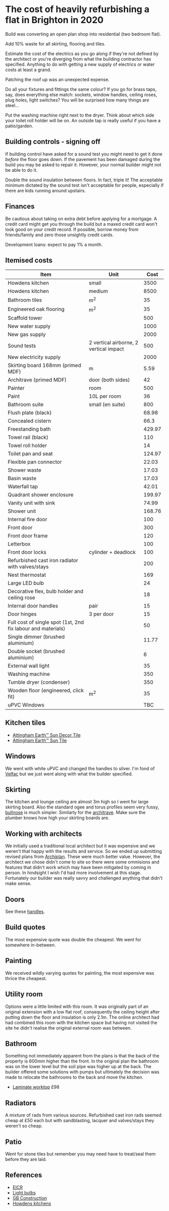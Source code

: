 # The cost of heavily refurbishing a flat in Brighton in 2020

Build was converting an open plan shop into residential (two bedroom flat).

Add 10% waste for all skirting, flooring and tiles.

Estimate the cost of the electrics as you go along if they're not defined by
the architect or you're diverging from what the building contractor has
specified. Anything to do with getting a new supply of electrics or water costs
at least a grand.

Patching the roof up was an unexpected expense.

Do all your fixtures and fittings the same colour? If you go for brass taps,
say, does everything else match: sockets, window handles, ceiling roses, plug
holes, light switches? You will be surprised how many things are steel...

Put the washing machine right next to the dryer. Think about which side your
toilet roll holder will be on. An outside tap is really useful if you have a
patio/garden.

## Building controls - signing off

If building control have asked for a sound test you might need to get it done
_before_ the floor goes down. If the pavement has been damaged during the build
you may be asked to repair it. However, your normal builder might not be able
to do it.

Double the sound insulation between floors. In fact, triple it! The acceptable
minimum dictated by the sound test isn't acceptable for people, especially if
there are kids running around upstairs.

## Finances

Be cautious about taking on extra debt before applying for a mortgage. A
credit card might get you through the build but a maxed credit card won't look
good on your credit record. If possible, borrow money from friends/family and
zero those unsightly credit cards.

Development loans: expect to pay 1% a month.

## Itemised costs

| Item | Unit | Cost |
| --- | --- | --- |
| Howdens kitchen | small | 3500 |
| Howdens kitchen | medium | 8500 |
| Bathroom tiles | m<sup>2</sup> | 35 |
| Engineered oak flooring | m<sup>2</sup> | 35 |
| Scaffold tower | | 500 |
| New water supply | | 1000 |
| New gas supply | | 2000 |
| Sound tests | 2 vertical airborne, 2 vertical impact | 500 |
| New electricity supply | | 2000 |
| Skirting board 168mm (primed MDF) | m | 5.59 |
| Architrave (primed MDF) | door (both sides) | 42 |
| Painter | room | 500 |
| Paint | 10L per room | 36 |
| Bathroom suite | small (en suite) | 800 |
| Flush plate (black) | | 68.98 |
| Concealed cistern | | 66.3 |
| Freestanding bath | | 429.97 |
| Towel rail (black) | | 110 |
| Towel roll holder | | 14 |
| Toilet pan and seat | | 124.97 |
| Flexible pan connector | | 22.03 |
| Shower waste | | 17.03 |
| Basin waste | | 17.03 |
| Waterfall tap | | 42.01 |
| Quadrant shower enclosure | | 199.97 |
| Vanity unit with sink | | 74.99 |
| Shower unit | | 168.76 |
| Internal fire door | | 100 |
| Front door | | 300 |
| Front door frame | | 120 |
| Letterbox | | 100 |
| Front door locks | cylinder + deadlock | 100 |
| Refurbished cast iron radiator with valves/stays | | 200 |
| Nest thermostat | | 169 |
| Large LED bulb | | 24 |
| Decorative flex, bulb holder and ceiling rose | | 18 |
| Internal door handles | pair | 15 |
| Door hinges | 3 per door | 15 |
| Full cost of single spot (1st, 2nd fix labour and materials) | | 50 |
| Single dimmer (brushed aluminium) | | 11.77 |
| Double socket (brushed aluminium) | | 6 |
| External wall light | | 35 |
| Washing machine | | 350 |
| Tumble dryer (condenser) | | 350 |
| Wooden floor (engineered, click fit) | m<sup>2</sup> | 35 |
| uPVC Windows | | TBC |

## Kitchen tiles
- [Attingham Earth™ Sun Decor Tile](https://www.toppstiles.co.uk/attingham/attingham-earth-sun-decor-tile)
- [Attingham Earth™ Sun Tile](https://www.toppstiles.co.uk/attingham/attingham-earth-sun-decor-tile)

## Windows
We went with white uPVC and changed the handles to silver. I'm fond of
[Velfac](https://velfac.co.uk/) but we just went along with what the builder
specified.

## Skirting
The kitchen and lounge ceiling are almost 3m high so I went for large skirting
board. Also the standard ogee and torus profiles seem very fussy,
[bullnose](https://www.skirtech.co.uk/Bullnose_MDF_655_Skirting_Board--product--43.html)
is much simpler. Similarly for the
[architrave](https://www.skirtech.co.uk/Bullnose_MDF_Architrave_Set_25mm--product--511.html).
Make sure the plumber knows how high your skirting boards are.

## Working with architects
We initially used a traditional local architect but it was expensive and we
weren't that happy with the results and service. So we ended up submitting
revised plans from [Archiplan](https://www.arkiplan.co.uk/). These were much
better value. However, the architect we chose didn't come to site so there were
some ommisions and features that didn't work which may have been mitigated by
coming in person. In hindsight I wish I'd had more involvement at this stage.
Fortunately our builder was really savvy and challenged anything that didn't
make sense.

## Doors

See these
[handles](https://www.ironmongerydirect.co.uk/product/morello-chichester-lever-door-handles-on-rose-satin-nickel-648373).

## Build quotes

The most expensive quote was double the cheapest. We went for somewhere
in-between.

## Painting

We received wildly varying quotes for painting, the most expensive was thrice
the cheapest.

## Utility room

Options were a little limited with this room. It was originally part of an
original extension with a low flat roof, consequently the ceiling height after
putting down the floor and insulation is only 2.1m. The online architect had
had combined this room with the kitchen space but having not visited the site
he didn't realise the original external room was between.

## Bathroom

Something not immediately apparent from the plans is that the back of the
property is 600mm higher than the front. In the original plan the bathroom was
on the lower level but the soil pipe was higher up at the back. The builder
offered some solutions with pumps but ultimately the decision was made to
relocate the bathrooms to the back and move the kitchen.

- [Laminate worktop](https://www.diy.com/departments/38mm-kala-matt-grey-concrete-effect-laminate-particle-board-square-edge-kitchen-worktop-l-3000mm/3663602634430_BQ.prd) £98

## Radiators

A mixture of rads from various sources. Refurbished cast iron rads seemed cheap
at £50 each but with sandblasting, lacquer and valves/stays they weren't so
cheap.

## Patio

Went for stone tiles but remember you may need have to treat/seal them before
they are laid.

## References

- [EICR](https://www.propertyinvestmentproject.co.uk/blog/landlords-requirements-for-electrical-safety/)
- [Light bulbs](https://www.edwardsandhope.co.uk/xxl-filament-led-lightbulb)
- [GB Construction](https://www.brighton-construction.co.uk/)
- [Howdens kitchens](https://www.howdens.com/kitchens)
